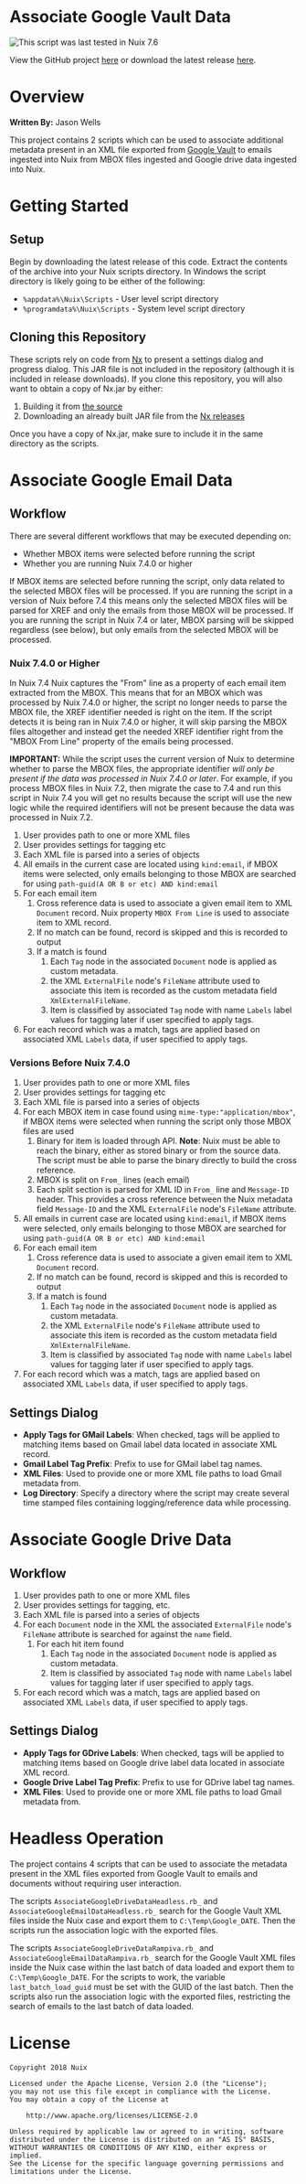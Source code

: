 

Associate Google Vault Data
===========================

![This script was last tested in Nuix 7.6](https://img.shields.io/badge/Script%20Tested%20in%20Nuix-7.6-green.svg)

View the GitHub project [here](https://github.com/Nuix/Associate-Google-Vault-Data) or download the latest release [here](https://github.com/Nuix/Associate-Google-Vault-Data/releases).

# Overview

**Written By:** Jason Wells

This project contains 2 scripts which can be used to associate additional metadata present in an XML file exported from [Google Vault](https://support.google.com/vault/answer/6099459?hl=en) to emails ingested into Nuix from MBOX files ingested and Google drive data ingested into Nuix.

# Getting Started

## Setup

Begin by downloading the latest release of this code.  Extract the contents of the archive into your Nuix scripts directory.  In Windows the script directory is likely going to be either of the following:

- `%appdata%\Nuix\Scripts` - User level script directory
- `%programdata%\Nuix\Scripts` - System level script directory

## Cloning this Repository

These scripts rely on code from [Nx](https://github.com/Nuix/Nx) to present a settings dialog and progress dialog.  This JAR file is not included in the repository (although it is included in release downloads).  If you clone this repository, you will also want to obtain a copy of Nx.jar by either:
1. Building it from [the source](https://github.com/Nuix/Nx)
1. Downloading an already built JAR file from the [Nx releases](https://github.com/Nuix/Nx/releases)

Once you have a copy of Nx.jar, make sure to include it in the same directory as the scripts.

# Associate Google Email Data
## Workflow

There are several different workflows that may be executed depending on:
- Whether MBOX items were selected before running the script
- Whether you are running Nuix 7.4.0 or higher

If MBOX items are selected before running the script, only data related to the selected MBOX files will be processed.  If you are running the script in a version of Nuix before 7.4 this means only the selected MBOX files will be parsed for XREF and only the emails from those MBOX will be processed.  If you are running the script in Nuix 7.4 or later, MBOX parsing will be skipped regardless (see below), but only emails from the selected MBOX will be processed.

### Nuix 7.4.0 or Higher

In Nuix 7.4 Nuix captures the "From" line as a property of each email item extracted from the MBOX.  This means that for an MBOX which was processed by Nuix 7.4.0 or higher, the script no longer needs to parse the MBOX file, the XREF identifier needed is right on the item.  If the script detects it is being ran in Nuix 7.4.0 or higher, it will skip parsing the MBOX files altogether and instead get the needed XREF identifier right from the "MBOX From Line" property of the emails being processed.

**IMPORTANT:** While the script uses the current version of Nuix to determine whether to parse the MBOX files, the appropriate identifier *will only be present if the data was processed in Nuix 7.4.0 or later*.  For example, if you process MBOX files in Nuix 7.2, then migrate the case to 7.4 and run this script in Nuix 7.4 you will get no results because the script will use the new logic while the required identifiers will not be present because the data was processed in Nuix 7.2.

1. User provides path to one or more XML files
1. User provides settings for tagging etc
1. Each XML file is parsed into a series of objects
1. All emails in the current case are located using `kind:email`, if MBOX items were selected, only emails belonging to those MBOX are searched for using `path-guid(A OR B or etc) AND kind:email`
1. For each email item
	1. Cross reference data is used to associate a given email item to XML `Document` record.  Nuix property `MBOX From Line` is used to associate item to XML record.
	1. If no match can be found, record is skipped and this is recorded to output
	1. If a match is found
		1. Each `Tag` node in the associated `Document` node is applied as custom metadata.
		1. the XML `ExternalFile` node's `FileName` attribute used to associate this item is recorded as the custom metadata field `XmlExternalFileName`.
		1. Item is classified by associated `Tag` node with name `Labels` label values for tagging later if user specified to apply tags.
1. For each record which was a match, tags are applied based on associated XML `Labels` data, if user specified to apply tags.

### Versions Before Nuix 7.4.0

1. User provides path to one or more XML files
1. User provides settings for tagging etc
1. Each XML file is parsed into a series of objects
1. For each MBOX item in case found using `mime-type:"application/mbox"`, if MBOX items were selected when running the script only those MBOX files are used 
	1. Binary for item is loaded through API.  **Note**: Nuix must be able to reach the binary, either as stored binary or from the source data.  The script must be able to parse the binary directly to build the cross reference.
	1. MBOX is split on `From_` lines (each email)
	1. Each split section is parsed for XML ID in `From_` line and `Message-ID` header.  This provides a cross reference between the Nuix metadata field `Message-ID` and the XML `ExternalFile` node's `FileName` attribute.
1. All emails in current case are located using `kind:email`, if MBOX items were selected, only emails belonging to those MBOX are searched for using `path-guid(A OR B or etc) AND kind:email`
1. For each email item
	1. Cross reference data is used to associate a given email item to XML `Document` record.
	1. If no match can be found, record is skipped and this is recorded to output
	1. If a match is found
		1. Each `Tag` node in the associated `Document` node is applied as custom metadata.
		1. the XML `ExternalFile` node's `FileName` attribute used to associate this item is recorded as the custom metadata field `XmlExternalFileName`.
		1. Item is classified by associated `Tag` node with name `Labels` label values for tagging later if user specified to apply tags.
1. For each record which was a match, tags are applied based on associated XML `Labels` data, if user specified to apply tags.

## Settings Dialog

- **Apply Tags for GMail Labels**: When checked, tags will be applied to matching items based on Gmail label data located in associate XML record.
- **Gmail Label Tag Prefix**: Prefix to use for GMail label tag names.
- **XML Files**: Used to provide one or more XML file paths to load Gmail metadata from.
- **Log Directory**: Specify a directory where the script may create several time stamped files containing logging/reference data while processing.

# Associate Google Drive Data

## Workflow

1. User provides path to one or more XML files
1. User provides settings for tagging, etc.
1. Each XML file is parsed into a series of objects
1. For each `Document` node in the XML the associated `ExternalFile` node's `FileName` attribute is searched for against the `name` field.
	1. For each hit item found
		1. Each `Tag` node in the associated `Document` node is applied as custom metadata.
		1. Item is classified by associated `Tag` node with name `Labels` label values for tagging later if user specified to apply tags.
1. For each record which was a match, tags are applied based on associated XML `Labels` data, if user specified to apply tags.

## Settings Dialog

- **Apply Tags for GDrive Labels**: When checked, tags will be applied to matching items based on Google drive label data located in associate XML record.
- **Google Drive Label Tag Prefix**: Prefix to use for GDrive label tag names.
- **XML Files**: Used to provide one or more XML file paths to load Gmail metadata from.


# Headless Operation

The project contains 4 scripts that can be used to associate the metadata present in the XML files exported from Google Vault to emails and documents without requiring user interaction.

The scripts `AssociateGoogleDriveDataHeadless.rb_` and `AssociateGoogleEmailDataHeadless.rb_` search for the Google Vault XML files inside the Nuix case
and export them to `C:\Temp\Google_DATE`. Then the scripts run the association logic with the exported files.

The scripts `AssociateGoogleDriveDataRampiva.rb_` and `AssociateGoogleEmailDataRampiva.rb_` search for the Google Vault XML files inside the Nuix case
within the last batch of data loaded and export them to `C:\Temp\Google_DATE`. For the scripts to work, the variable `last_batch_load_guid` must be set with the GUID of the last batch. 
Then the scripts also run the association logic with the exported files, restricting the search of emails to the last batch of data loaded.


# License

```
Copyright 2018 Nuix

Licensed under the Apache License, Version 2.0 (the "License");
you may not use this file except in compliance with the License.
You may obtain a copy of the License at

    http://www.apache.org/licenses/LICENSE-2.0

Unless required by applicable law or agreed to in writing, software
distributed under the License is distributed on an "AS IS" BASIS,
WITHOUT WARRANTIES OR CONDITIONS OF ANY KIND, either express or implied.
See the License for the specific language governing permissions and
limitations under the License.
```
